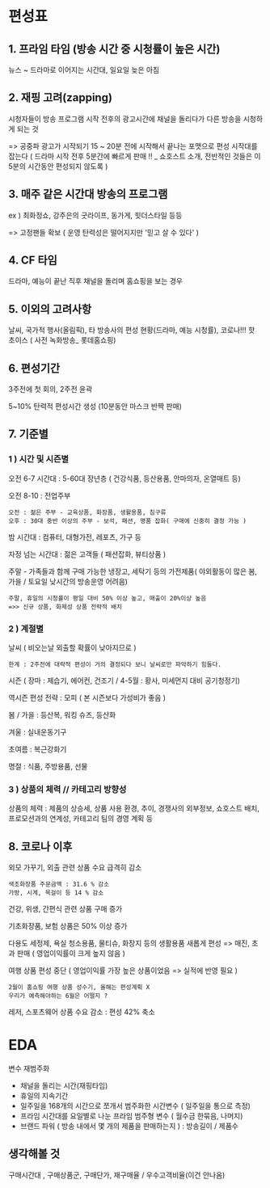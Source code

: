 # 편성표

## 1. 프라임 타임 (방송 시간 중 시청률이 높은 시간)

뉴스 ~ 드라마로 이어지는 시간대, 일요일 늦은 아침

## 2. 재핑 고려(zapping)

시청자들이 방송 프로그램 시작 전후의 광고시간에 채널을 돌리다가 다른 방송을 시청하게 되는 것 

=> 공중파 광고가 시작되기 15 ~ 20분 전에 시작해서 끝나는 포맷으로 편성 시작대를 잡는다 ( 드라마 시작 전후 5분간에 빠르게 판매 !! _ 쇼호스트 소개, 전반적인 것들은 이 5분의 시간동안 편성되지 않도록 )

## 3. 매주 같은 시간대 방송의 프로그램

ex ) 최화정쇼, 강주은의 굿라이프, 동가게, 힛더스타일 등등

=> 고정팬들 확보 ( 운영 탄력성은 떨어지지만 '믿고 살 수 있다' )

## 4. CF 타임

드라마, 예능이 끝난 직후 채널을 돌리며 홈쇼핑을 보는 경우

## 5. 이외의 고려사항

날씨, 국가적 행사(올림픽), 타 방송사의 편성 현황(드라마, 예능 시청률), 코로나!!! 핫 초이스 ( 사전 녹화방송_ 롯데홈쇼핑)

## 6. 편성기간

3주전에 첫 회의, 2주전 윤곽

5~10% 탄력적 편성시간 생성 (10분동안 마스크 반짝 판매)

## 7. 기준별

### 1 ) 시간 및 시즌별

오전 6-7 시간대 :  5-60대 장년층 ( 건강식품, 등산용품, 안마의자, 온열매트 등)

오전 8-10 : 전업주부

```
오전 : 젊은 주부 - 교육상품, 화장품, 생활용품, 침구류
오후 : 30대 중반 이상의 주부 - 보석, 패션, 명품 잡화( 구매에 신중히 결정 가능 )
```

밤 시간대 : 컴퓨터, 대형가전, 레포츠, 가구 등

자정 넘는 시간대 : 젊은 고객들 ( 패션잡화, 뷰티상품 )

주말 - 가족들과 함께 구매 가능한 냉장고, 세탁기 등의 가전제품( 야외활동이 많은 봄, 가을 / 토요일 낮시간의 방송운영 어려음)

```
주말, 휴일의 시청률이 평일 대비 50% 이상 높고, 매출이 20%이상 높음
=>> 신규 상품, 화제성 상품 전략적 배치
```



### 2 ) 계절별

날씨 ( 비오는날 외출할 확률이 낮아지므로 )

```
한계 : 2주전에 대략적 편성이 거의 결정되다 보니 날씨로만 파악하기 힘들다.
```

시즌 ( 장마 : 제습기, 에어컨, 건조기 / 4-5월 : 황사, 미세먼지 대비 공기청정기)

역시즌 편성 전략 : 모피 ( 본 시즌보다 가성비가 좋음 )



봄 / 가을 : 등산복, 워킹 슈즈, 등산화

겨울 : 실내운동기구

초여름 : 복근강화기 



명절 : 식품, 주방용품, 선물 

### 3 ) 상품의 체력 // 카테고리 방향성

상품의 체력 : 제품의 상승세, 상품 사용 환경, 추이, 경쟁사의 외부정보, 쇼호스트 배치, 프로모션과의 연계성, 카테고리 팀의 경영 계획 등



## 8. 코로나 이후

외모 가꾸기, 외출 관련 상품 수요 급격히 감소 

```
색조화장품 주문금액 : 31.6 % 감소
가방, 시계, 목걸이 등 14 % 감소
```

건강, 위생, 간편식 관련 상품 구매 증가

기초화장품, 보험 상품은 50% 이상 증가

다용도 세정제, 욕실 청소용품, 물티슈, 화장지 등의 생활용품 새롭게 편성 => 매진, 초과 판매 ( 영업이익률이 크게 높지 않음 )

여행 상품 편성 중단 ( 영업이익률 가장 높은 상품이었음 => 실적에 반영 필요 )

```
2월이 홈쇼핑 여행 상품 성수기, 올해는 편성계획 X
우리가 예측해야하는 6월은 어떨지 ?
```

레저, 스포츠웨어 상품 수요 감소 : 편성 42% 축소





# EDA

변수 재범주화

* 채널을 돌리는 시간(재핑타임)
* 휴일의 지속기간
* 일주일을 168개의 시간으로 쪼개서 범주화한 시간변수 ( 일주일을 통으로 측정)
* 프라임 시간대를 요일별로 나눈 프라임 범주형 변수 ( 월수금 한묶음, 나머지)
* 브랜드 파워 ( 방송 내에서 몇 개의 제품을 판매하는지 ) : 방송길이 / 제품수

## 생각해볼 것

구매시간대 , 구매상품군, 구매단가, 재구매율 / 우수고객비율(이건 안나옴)